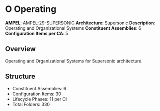 # O Operating

**AMPEL**: AMPEL-29-SUPERSONIC
**Architecture**: Supersonic
**Description**: Operating and Organizational Systems
**Constituent Assemblies**: 6
**Configuration Items per CA**: 5

## Overview
Operating and Organizational Systems for Supersonic architecture.

## Structure
- Constituent Assemblies: 6
- Configuration Items: 30
- Lifecycle Phases: 11 per CI
- Total Folders: 330
